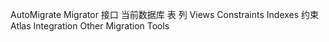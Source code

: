 AutoMigrate
Migrator 接口
 当前数据库
 表
 列
 Views
 Constraints
 Indexes
约束
Atlas Integration
Other Migration Tools